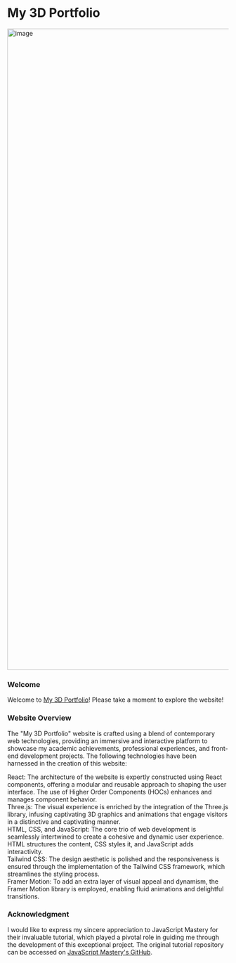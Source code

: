 # My 3D Portfolio
<img width="1461" alt="image" src="https://github.com/yinfangrtz/My-3D-Portfolio/assets/106718273/3d665e91-ee12-46d6-acac-b33241933354">

### Welcome
Welcome to [My 3D Portfolio](https://my-3d-portfolio-full.netlify.app)! Please take a moment to explore the website!  

### Website Overview
The "My 3D Portfolio" website is crafted using a blend of contemporary web technologies, providing an immersive and interactive platform to showcase my academic achievements, professional experiences, and front-end development projects. The following technologies have been harnessed in the creation of this website:

React: The architecture of the website is expertly constructed using React components, offering a modular and reusable approach to shaping the user interface. The use of Higher Order Components (HOCs) enhances and manages component behavior.  
Three.js: The visual experience is enriched by the integration of the Three.js library, infusing captivating 3D graphics and animations that engage visitors in a distinctive and captivating manner.  
HTML, CSS, and JavaScript: The core trio of web development is seamlessly intertwined to create a cohesive and dynamic user experience. HTML structures the content, CSS styles it, and JavaScript adds interactivity.  
Tailwind CSS: The design aesthetic is polished and the responsiveness is ensured through the implementation of the Tailwind CSS framework, which streamlines the styling process.  
Framer Motion: To add an extra layer of visual appeal and dynamism, the Framer Motion library is employed, enabling fluid animations and delightful transitions.  


### Acknowledgment
I would like to express my sincere appreciation to JavaScript Mastery for their invaluable tutorial, which played a pivotal role in guiding me through the development of this exceptional project. The original tutorial repository can be accessed on [JavaScript Mastery's GitHub](https://github.com/adrianhajdin/project_3D_developer_portfolio).
